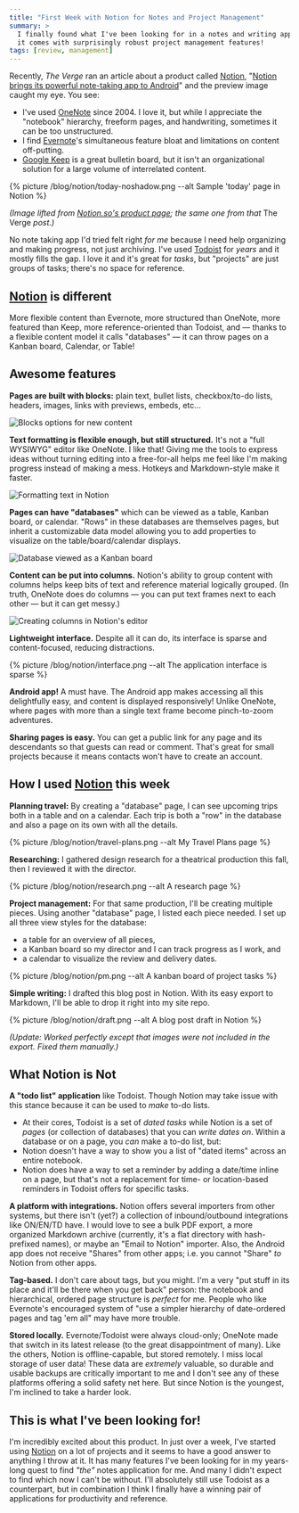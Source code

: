 ```yaml
---
title: "First Week with Notion for Notes and Project Management"
summary: >
  I finally found what I've been looking for in a notes and writing app. Bonus:
  it comes with surprisingly robust project management features!
tags: [review, management]
---
```


Recently, _The Verge_ ran an article about a product called [Notion][N],
"[Notion brings its powerful note-taking app to Android][VERGE]" and the preview
image caught my eye. You see:

- I've used [OneNote][ON] since 2004. I love it, but while I appreciate the
  "notebook" hierarchy, freeform pages, and handwriting, sometimes it can be
  too unstructured.
- I find [Evernote][EV]'s simultaneous feature bloat and limitations on content
  off-putting.
- [Google Keep][GK] is a great bulletin board, but it isn't an organizational
  solution for a large volume of interrelated content.

{% picture /blog/notion/today-noshadow.png --alt Sample 'today' page in Notion %}

_(Image lifted from [Notion.so's product page][NP]; the same one from that_ The
Verge _post.)_

No note taking app I'd tried felt right _for me_ because I need help organizing
and making progress, not just archiving. I've used [Todoist][T] for _years_ and
it mostly fills the gap. I love it and it's great for _tasks_, but "projects"
are just groups of tasks; there's no space for reference.

## [Notion][N] is different

More flexible content than Evernote, more structured than OneNote, more featured
than Keep, more reference-oriented than Todoist, and — thanks to a flexible
content model it calls "databases" — it can throw pages on a Kanban board,
Calendar, or Table!

## Awesome features

**Pages are built with blocks:** plain text, bullet lists, checkbox/to-do lists,
headers, images, links with previews, embeds, etc&hellip;

![Blocks options for new content](/assets/blog/notion/blocks.gif)

**Text formatting is flexible enough, but still structured.** It's not a "full
WYSIWYG" editor like OneNote. I like that! Giving me the tools to express ideas
without turning editing into a free-for-all helps me feel like I'm making
progress instead of making a mess. Hotkeys and Markdown-style make it faster.

![Formatting text in Notion](/assets/blog/notion/formatting.gif)

**Pages can have "databases"** which can be viewed as a table, Kanban board, or
calendar. "Rows" in these databases are themselves pages, but inherit a
customizable data model allowing you to add properties to visualize on
the table/board/calendar displays.

![Database viewed as a Kanban board](/assets/blog/notion/database.gif)

**Content can be put into columns.** Notion's ability to group content with
columns helps keep bits of text and reference material logically grouped. (In
truth, OneNote does do columns — you can put text frames next to each other —
but it can get messy.)

![Creating columns in Notion's editor](/assets/blog/notion/columns.gif)

**Lightweight interface.** Despite all it can do, its interface is sparse and
content-focused, reducing distractions.

{% picture /blog/notion/interface.png --alt The application interface is sparse %}

**Android app!** A must have. The Android app makes accessing all this
delightfully easy, and content is displayed responsively! Unlike OneNote, where
pages with more than a single text frame become pinch-to-zoom adventures.

**Sharing pages is easy.** You can get a public link for any page and its
descendants so that guests can read or comment. That's great for small projects
because it means contacts won't have to create an account.

## How I used [Notion][N] this week

**Planning travel:** By creating a "database" page, I can see upcoming trips
both in a table and on a calendar. Each trip is both a "row" in the database and
also a page on its own with all the details.

{% picture /blog/notion/travel-plans.png --alt My Travel Plans page %}

**Researching:** I gathered design research for a theatrical production this
fall, then I reviewed it with the director.

{% picture /blog/notion/research.png --alt A research page %}

**Project management:** For that same production, I'll be creating multiple
pieces. Using another "database" page, I listed each piece needed. I set up all
three view styles for the database:
- a table for an overview of all pieces,
- a Kanban board so my director and I can track progress as I work, and
- a calendar to visualize the review and delivery dates.

{% picture /blog/notion/pm.png --alt A kanban board of project tasks %}

**Simple writing:** I drafted this blog post in Notion. With its easy export to
Markdown, I'll be able to drop it right into my site repo.

{% picture /blog/notion/draft.png --alt A blog post draft in Notion %}

_(Update: Worked perfectly except that images were not included in the export. Fixed them manually.)_

## What Notion is Not

**A "todo list" application** like Todoist. Though Notion may take issue with
this stance because it can be used to _make_ to-do lists.
- At their cores, Todoist is a set of _dated tasks_ while Notion is a set of
  _pages_ (or collection of databases) that you can _write dates on_. Within a
  database or on a page, you _can_ make a to-do list, but:
- Notion doesn't have a way to show you a list of "dated items" across an
  entire notebook.
- Notion does have a way to set a reminder by adding a date/time inline on a
  page, but that's not a replacement for time- or location-based reminders in
  Todoist offers for specific tasks.

**A platform with integrations.** Notion offers several importers from other
systems, but there isn't (yet?) a collection of inbound/outbound integrations
like ON/EN/TD have. I would love to see a bulk PDF export, a more organized
Markdown archive (currently, it's a flat directory with hash-prefixed names), or
maybe an "Email to Notion" importer. Also, the Android app does not receive
"Shares" from other apps; i.e. you cannot "Share" _to_ Notion from other apps.

**Tag-based.** I don't care about tags, but you might. I'm a very "put stuff in
its place and it'll be there when you get back" person: the notebook and
hierarchical, ordered page structure is _perfect_ for me. People who like
Evernote's encouraged system of "use a simpler hierarchy of date-ordered pages
and tag 'em all" may have more trouble.

**Stored locally.** Evernote/Todoist were always cloud-only; OneNote made that
switch in its latest release (to the great disappointment of many). Like the
others, Notion is offline-capable, but stored remotely. I miss local storage of
user data! These data are _extremely_ valuable, so durable and usable backups
are critically important to me and I don't see any of these platforms offering a
solid safety net here. But since Notion is the youngest, I'm inclined to take a
harder look.

## This is what I've been looking for!

I'm incredibly excited about this product. In just over a week, I've started
using [Notion][N] on a lot of projects and it seems to have a good answer to
anything I throw at it. It has many features I've been looking for in my
years-long quest to find _"the"_ notes application for me. And many I didn't
expect to find which now I can't be without. I'll absolutely still use Todoist
as a counterpart, but in combination I think I finally have a winning pair of
applications for productivity and reference.

[N]: https://notion.so
[VERGE]: https://www.theverge.com/2018/6/7/17434754/notion-android-app-notes-productivity-review
[ON]: https://products.office.com/en-US/onenote
[EV]: https://www.evernote.com
[GK]: https://www.google.com/keep/
[T]: https://www.todoist.com
[NP]: https://www.notion.so/product
[FK]: https://www.fourkitchens.com
